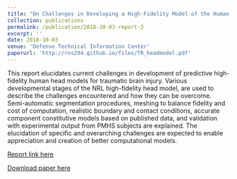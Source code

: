 ```yaml
---
title: "On Challenges in Developing a High-Fidelity Model of the Human Head for Traumatic Brain Injury Prediction"
collection: publications
permalink: /publication/2018-10-03-report-3
excerpt: ''
date: 2018-10-03
venue: 'Defense Technical Information Center'
paperurl: 'http://rns294.github.io/files/TR_headmodel.pdf'
---
```


This report elucidates current challenges in development of predictive high-fidelity human head models for traumatic brain injury. Various developmental stages of the NRL high-fidelity head model, are used to describe the challenges encountered and how they can be overcome. Semi-automatic segmentation procedures, meshing to balance fidelity and cost of computation, realistic boundary and contact conditions, accurate component constitutive models based on published data, and validation with experimental output from PMHS subjects are explained. The elucidation of specific and overarching challenges are expected to enable appreciation and creation of better computational models.

[Report link here](https://apps.dtic.mil/sti/citations/AD1063014)

[Download paper here](http://rns294.github.io/files/TR_headmodel.pdf)
